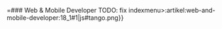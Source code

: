 =### Web & Mobile Developer
TODO: fix indexmenu>:artikel:web-and-mobile-developer:18_1#1|js#tango.png}}
